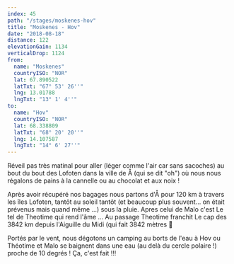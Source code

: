 ```yaml
---
index: 45
path: "/stages/moskenes-hov"
title: "Moskenes - Hov"
date: "2018-08-18"
distance: 122
elevationGain: 1134
verticalDrop: 1124
from:
  name: "Moskenes"
  countryISO: "NOR"
  lat: 67.890522
  latTxt: "67° 53' 26''"
  lng: 13.01788
  lngTxt: "13° 1' 4''"
to:
  name: "Hov"
  countryISO: "NOR"
  lat: 68.338809
  latTxt: "68° 20' 20''"
  lng: 14.107587
  lngTxt: "14° 6' 27''"
---
```


Réveil pas très matinal pour aller (léger comme l'air car sans sacoches) au bout du bout des Lofoten dans la ville de Å (qui se dit "oh") où nous nous régalons de pains à la cannelle ou au chocolat et aux noix ! 

Après avoir récupéré nos bagages nous partons d'Å pour 120 km à travers les îles Lofoten, tantôt au soleil tantôt (et beaucoup plus souvent... on était prévenus mais quand même ...) sous la pluie. Apres celui de Malo c'est Le tel de Theotime qui rend l'âme ... Au passage Theotime franchit Le cap des 3842 km depuis l'Aiguille du Midi (qui fait 3842 mètres 🙂

Portés par le vent, nous dégotons un camping au borts de l'eau à Hov ou Théotime et Malo se baignent dans une eau (au delà du cercle polaire !) proche de 10 degrés ! Ça, c'est fait !!!
